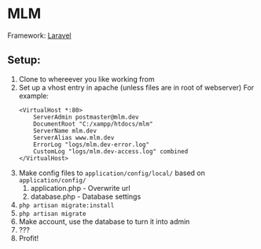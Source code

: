 MLM
===
Framework: [Laravel](http://laravel.com/docs)

Setup:
------

1. Clone to whereever you like working from
2. Set up a vhost entry in apache (unless files are in root of webserver)
    For example:
    ```
    <VirtualHost *:80>
    	ServerAdmin postmaster@mlm.dev
    	DocumentRoot "C:/xampp/htdocs/mlm"
    	ServerName mlm.dev
    	ServerAlias www.mlm.dev
    	ErrorLog "logs/mlm.dev-error.log"
    	CustomLog "logs/mlm.dev-access.log" combined
	</VirtualHost>
    ```
3. Make config files to `application/config/local/` based on `application/config/`
    1. application.php - Overwrite url
    2. database.php - Database settings
4. `php artisan migrate:install`
5. `php artisan migrate`
6. Make account, use the database to turn it into admin
7. ???
8. Profit!
